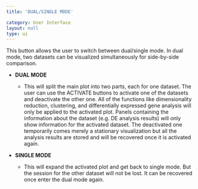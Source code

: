 ```yaml
---
title: 'DUAL/SINGLE MODE'

category: User Interface
layout: null
type: ui
---
```

This button allows the user to switch between dual/single mode. In dual mode, two datasets can be visualized simultaneously for side-by-side comparison. 


* **<span class='mbutton'>DUAL MODE</span>**
    * This will split the main plot into two parts, each for one dataset. The user can use the <span class='mbutton'>ACTIVATE</span> buttons to activate one of the datasets and deactivate the other one. All of the functions like dimensionality reduction, clustering, and differentially expressed gene analysis will only be applied to the activated plot. Panels containing the information about the dataset (e.g. DE analysis results) will only show information for the activated dataset. The deactivated one temporarily comes merely a stationary visualization but all the analysis results are stored and will be recovered once it is activated again.  

* **<span class='mbutton'>SINGLE MODE</span>**
    * This will expand the activated plot and get back to single mode. But the session for the other dataset will not be lost. It can be recovered once enter the dual mode again.
